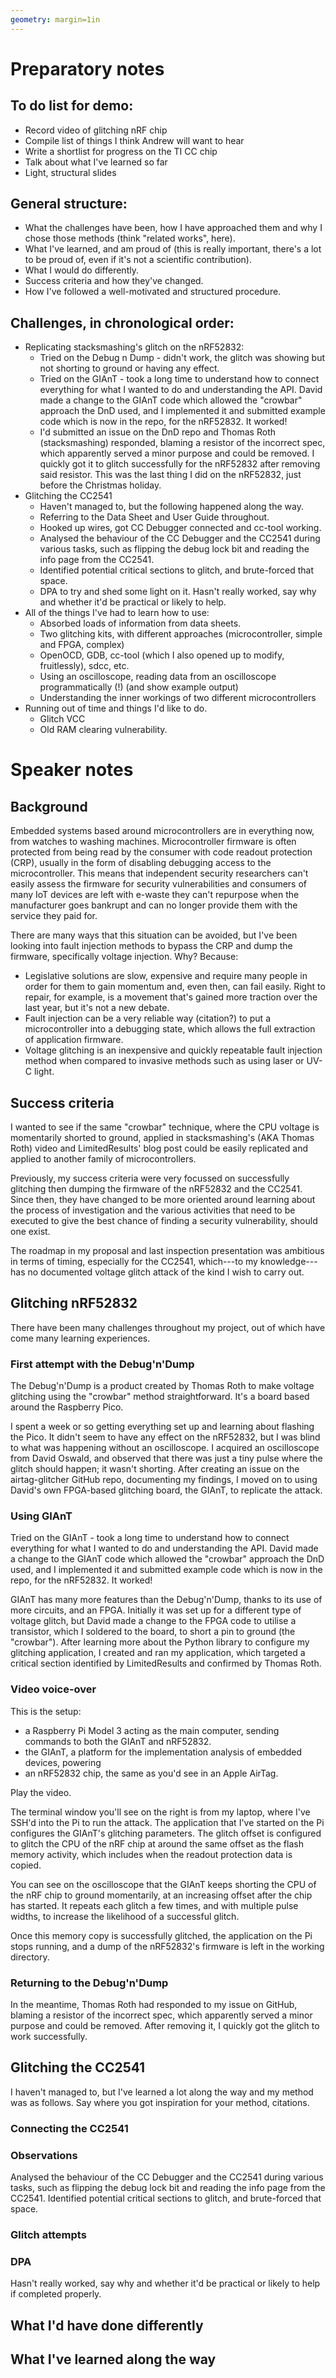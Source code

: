 ```yaml
---
geometry: margin=1in
---
```


# Preparatory notes

## To do list for demo:

- Record video of glitching nRF chip
- Compile list of things I think Andrew will want to hear
- Write a shortlist for progress on the TI CC chip
- Talk about what I've learned so far
- Light, structural slides

## General structure:

- What the challenges have been, how I have approached them and why I chose those methods (think "related works", here).
- What I've learned, and am proud of (this is really important, there's a lot to be proud of, even if it's not a scientific contribution).
- What I would do differently.
- Success criteria and how they've changed.
- How I've followed a well-motivated and structured procedure.

## Challenges, in chronological order:

- Replicating stacksmashing's glitch on the nRF52832:
  - Tried on the Debug n Dump - didn't work, the glitch was showing but not shorting to ground or having any effect.
  - Tried on the GIAnT - took a long time to understand how to connect everything for what I wanted to do and understanding the API. David made a change to the GIAnT code which allowed the "crowbar" approach the DnD used, and I implemented it and submitted example code which is now in the repo, for the nRF52832. It worked!
  - I'd submitted an issue on the DnD repo and Thomas Roth (stacksmashing) responded, blaming a resistor of the incorrect spec, which apparently served a minor purpose and could be removed. I quickly got it to glitch successfully for the nRF52832 after removing said resistor. This was the last thing I did on the nRF52832, just before the Christmas holiday.
- Glitching the CC2541
  - Haven't managed to, but the following happened along the way.
  - Referring to the Data Sheet and User Guide throughout.
  - Hooked up wires, got CC Debugger connected and cc-tool working.
  - Analysed the behaviour of the CC Debugger and the CC2541 during various tasks, such as flipping the debug lock bit and reading the info page from the CC2541.
  - Identified potential critical sections to glitch, and brute-forced that space.
  - DPA to try and shed some light on it. Hasn't really worked, say why and whether it'd be practical or likely to help.
- All of the things I've had to learn how to use:
  - Absorbed loads of information from data sheets.
  - Two glitching kits, with different approaches (microcontroller, simple and FPGA, complex)
  - OpenOCD, GDB, cc-tool (which I also opened up to modify, fruitlessly), sdcc, etc.
  - Using an oscilloscope, reading data from an oscilloscope programmatically (!) (and show example output)
  - Understanding the inner workings of two different microcontrollers
- Running out of time and things I'd like to do.
  - Glitch VCC
  - Old RAM clearing vulnerability.

# Speaker notes

## Background

<!-- Breeze through this, you don't have long -->

Embedded systems based around microcontrollers are in everything now, from watches to washing machines.
Microcontroller firmware is often protected from being read by the consumer with code readout protection (CRP), usually in the form of disabling debugging access to the microcontroller.
This means that independent security researchers can't easily assess the firmware for security vulnerabilities and consumers of many IoT devices are left with e-waste they can't repurpose when the manufacturer goes bankrupt and can no longer provide them with the service they paid for.

There are many ways that this situation can be avoided, but I've been looking into fault injection methods to bypass the CRP and dump the firmware, specifically voltage injection.
Why?
Because:

- Legislative solutions are slow, expensive and require many people in order for them to gain momentum and, even then, can fail easily. Right to repair, for example, is a movement that's gained more traction over the last year, but it's not a new debate.
- Fault injection can be a very reliable way (citation?) to put a microcontroller into a debugging state, which allows the full extraction of application firmware.
- Voltage glitching is an inexpensive and quickly repeatable fault injection method when compared to invasive methods such as using laser or UV-C light.

## Success criteria

I wanted to see if the same "crowbar" technique, where the CPU voltage is momentarily shorted to ground, applied in stacksmashing's (AKA Thomas Roth) video and LimitedResults' blog post could be easily replicated and applied to another family of microcontrollers.

Previously, my success criteria were very focussed on successfully glitching then dumping the firmware of the nRF52832 and the CC2541.
Since then, they have changed to be more oriented around learning about the process of investigation and the various activities that need to be executed to give the best chance of finding a security vulnerability, should one exist.

The roadmap in my proposal and last inspection presentation was ambitious in terms of timing, especially for the CC2541, which---to my knowledge---has no documented voltage glitch attack of the kind I wish to carry out.

## Glitching nRF52832

There have been many challenges throughout my project, out of which have come many learning experiences.

### First attempt with the Debug'n'Dump

The Debug'n'Dump is a product created by Thomas Roth to make voltage glitching using the "crowbar" method straightforward.
It's a board based around the Raspberry Pico.

I spent a week or so getting everything set up and learning about flashing the Pico.
It didn't seem to have any effect on the nRF52832, but I was blind to what was happening without an oscilloscope.
I acquired an oscilloscope from David Oswald, and observed that there was just a tiny pulse where the glitch should happen; it wasn't shorting.
After creating an issue on the airtag-glitcher GitHub repo, documenting my findings, I moved on to using David's own FPGA-based glitching board, the GIAnT, to replicate the attack.

### Using GIAnT

Tried on the GIAnT - took a long time to understand how to connect everything for what I wanted to do and understanding the API. David made a change to the GIAnT code which allowed the "crowbar" approach the DnD used, and I implemented it and submitted example code which is now in the repo, for the nRF52832. It worked!

GIAnT has many more features than the Debug'n'Dump, thanks to its use of more circuits, and an FPGA.
Initially it was set up for a different type of voltage glitch, but David made a change to the FPGA code to utilise a transistor, which I soldered to the board, to short a pin to ground (the "crowbar").
After learning more about the Python library to configure my glitching application, I created and ran my application, which targeted a critical section identified by LimitedResults and confirmed by Thomas Roth.

### Video voice-over

This is the setup:

- a Raspberry Pi Model 3 acting as the main computer, sending commands to both the GIAnT and nRF52832.
- the GIAnT, a platform for the implementation analysis of embedded devices, powering
- an nRF52832 chip, the same as you'd see in an Apple AirTag.

Play the video.

The terminal window you'll see on the right is from my laptop, where I've SSH'd into the Pi to run the attack.
The application that I've started on the Pi configures the GIAnT's glitching parameters.
The glitch offset is configured to glitch the CPU of the nRF chip at around the same offset as the flash memory activity, which includes when the readout protection data is copied.

You can see on the oscilloscope that the GIAnT keeps shorting the CPU of the nRF chip to ground momentarily, at an increasing offset after the chip has started.
It repeats each glitch a few times, and with multiple pulse widths, to increase the likelihood of a successful glitch.

Once this memory copy is successfully glitched, the application on the Pi stops running, and a dump of the nRF52832's firmware is left in the working directory.

### Returning to the Debug'n'Dump

In the meantime, Thomas Roth had responded to my issue on GitHub, blaming a resistor of the incorrect spec, which apparently served a minor purpose and could be removed.
After removing it, I quickly got the glitch to work successfully.

## Glitching the CC2541

I haven't managed to, but I've learned a lot along the way and my method was as follows.
Say where you got inspiration for your method, citations.

### Connecting the CC2541

### Observations

Analysed the behaviour of the CC Debugger and the CC2541 during various tasks, such as flipping the debug lock bit and reading the info page from the CC2541.
Identified potential critical sections to glitch, and brute-forced that space.

### Glitch attempts

### DPA

Hasn't really worked, say why and whether it'd be practical or likely to help if completed properly.

## What I'd have done differently

## What I've learned along the way
